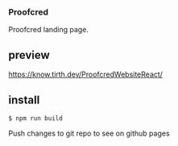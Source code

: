 
### Proofcred

Proofcred landing page.

## preview

https://know.tirth.dev/ProofcredWebsiteReact/

## install

```
$ npm run build
```

Push changes to git repo to see on github pages

